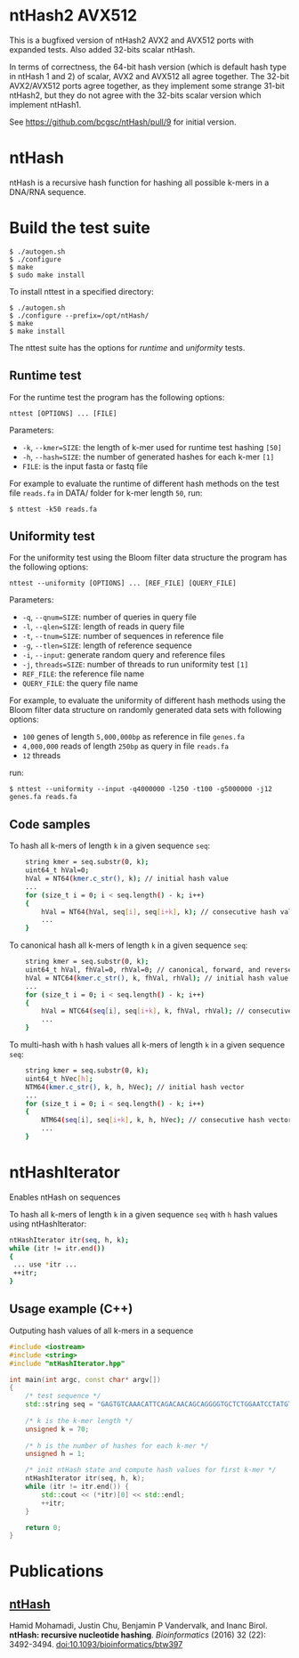 # ntHash2 AVX512

This is a bugfixed version of ntHash2 AVX2 and AVX512 ports with expanded tests. Also added 32-bits scalar ntHash. 

In terms of correctness, the 64-bit hash version (which is default hash type in ntHash 1 and 2) of scalar, AVX2 and AVX512 all agree together. The 32-bit AVX2/AVX512 ports agree together, as they implement some strange 31-bit ntHash2, but they do not agree with the 32-bits scalar version which implement ntHash1.

See https://github.com/bcgsc/ntHash/pull/9 for initial version.

ntHash 
=
ntHash is a recursive hash function for hashing all possible k-mers in a DNA/RNA sequence. 


# Build the test suite

```
$ ./autogen.sh
$ ./configure
$ make
$ sudo make install
```

To install nttest in a specified directory:

```
$ ./autogen.sh
$ ./configure --prefix=/opt/ntHash/
$ make
$ make install
```

The nttest suite has the options for *runtime* and *uniformity* tests. 

## Runtime test
For the runtime test the program has the following options:
```
nttest [OPTIONS] ... [FILE]
```
Parameters:
  * `-k`,  `--kmer=SIZE`: the length of k-mer used for runtime test hashing `[50]`
  * `-h`,  `--hash=SIZE`: the number of generated hashes for each k-mer `[1]`
  * `FILE`: is the input fasta or fastq file

For example to evaluate the runtime of different hash methods on the test file `reads.fa` in DATA/ folder for k-mer length `50`, run:
```
$ nttest -k50 reads.fa 
```

## Uniformity test
For the uniformity test using the Bloom filter data structure the program has the following options:
```
nttest --uniformity [OPTIONS] ... [REF_FILE] [QUERY_FILE]
```

Parameters:
  * `-q`, `--qnum=SIZE`: number of queries in query file
  * `-l`, `--qlen=SIZE`: length of reads in query file
  * `-t`, `--tnum=SIZE`: number of sequences in reference file
  * `-g`, `--tlen=SIZE`: length of reference sequence
  * `-i`, `--input`: generate random query and reference files
  * `-j`, `threads=SIZE`: number of threads to run uniformity test `[1]`
  * `REF_FILE`: the reference file name
  * `QUERY_FILE`: the query file name

For example, to evaluate the uniformity of different hash methods using the Bloom filter data structure on randomly generated data sets with following options:
  * `100` genes of length `5,000,000bp` as reference in file `genes.fa`
  * `4,000,000` reads of length `250bp` as query in file `reads.fa`
  * `12` threads

run:
```
$ nttest --uniformity --input -q4000000 -l250 -t100 -g5000000 -j12 genes.fa reads.fa 
```

## Code samples
To hash all k-mers of length `k` in a given sequence `seq`:
```bash
    string kmer = seq.substr(0, k);
    uint64_t hVal=0;
    hVal = NT64(kmer.c_str(), k); // initial hash value
    ...
    for (size_t i = 0; i < seq.length() - k; i++) 
    {
        hVal = NT64(hVal, seq[i], seq[i+k], k); // consecutive hash values
        ...
    }
```
To canonical hash all k-mers of length `k` in a given sequence `seq`:
```bash
    string kmer = seq.substr(0, k);
    uint64_t hVal, fhVal=0, rhVal=0; // canonical, forward, and reverse-strand hash values
    hVal = NTC64(kmer.c_str(), k, fhVal, rhVal); // initial hash value
    ...
    for (size_t i = 0; i < seq.length() - k; i++) 
    {
        hVal = NTC64(seq[i], seq[i+k], k, fhVal, rhVal); // consecutive hash values
        ...
    }
```
To multi-hash with `h` hash values all k-mers of length `k` in a given sequence `seq`: 
```bash
    string kmer = seq.substr(0, k);
    uint64_t hVec[h];
    NTM64(kmer.c_str(), k, h, hVec); // initial hash vector
    ...
    for (size_t i = 0; i < seq.length() - k; i++) 
    {
        NTM64(seq[i], seq[i+k], k, h, hVec); // consecutive hash vectors
        ...
    }
```

# ntHashIterator
Enables ntHash on sequences

To hash all k-mers of length `k` in a given sequence `seq` with `h` hash values using ntHashIterator: 
```bash
ntHashIterator itr(seq, h, k);			
while (itr != itr.end()) 
{
 ... use *itr ...
 ++itr;
}
```

## Usage example (C++)
Outputing hash values of all k-mers in a sequence

```C++
#include <iostream>
#include <string>
#include "ntHashIterator.hpp"

int main(int argc, const char* argv[])
{
	/* test sequence */
	std::string seq = "GAGTGTCAAACATTCAGACAACAGCAGGGGTGCTCTGGAATCCTATGTGAGGAACAAACATTCAGGCCACAGTAG";
	
	/* k is the k-mer length */
	unsigned k = 70;
	
	/* h is the number of hashes for each k-mer */
	unsigned h = 1;

	/* init ntHash state and compute hash values for first k-mer */
	ntHashIterator itr(seq, h, k);
	while (itr != itr.end()) {
		std::cout << (*itr)[0] << std::endl;
		++itr;
	}

	return 0;
}
```

Publications
============

## [ntHash](http://bioinformatics.oxfordjournals.org/content/early/2016/08/01/bioinformatics.btw397)

Hamid Mohamadi, Justin Chu, Benjamin P Vandervalk, and Inanc Birol.
**ntHash: recursive nucleotide hashing**.
*Bioinformatics* (2016) 32 (22): 3492-3494.
[doi:10.1093/bioinformatics/btw397 ](http://dx.doi.org/10.1093/bioinformatics/btw397)

